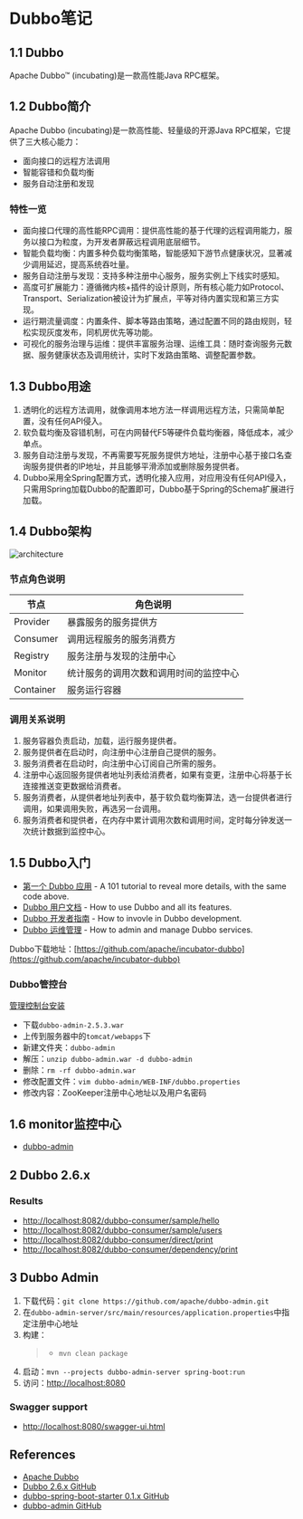 # Dubbo笔记

## 1.1 Dubbo
Apache Dubbo™ (incubating)是一款高性能Java RPC框架。

## 1.2 Dubbo简介
Apache Dubbo (incubating)是一款高性能、轻量级的开源Java RPC框架，它提供了三大核心能力：
- 面向接口的远程方法调用
- 智能容错和负载均衡
- 服务自动注册和发现

### 特性一览
- 面向接口代理的高性能RPC调用：提供高性能的基于代理的远程调用能力，服务以接口为粒度，为开发者屏蔽远程调用底层细节。
- 智能负载均衡：内置多种负载均衡策略，智能感知下游节点健康状况，显著减少调用延迟，提高系统吞吐量。
- 服务自动注册与发现：支持多种注册中心服务，服务实例上下线实时感知。
- 高度可扩展能力：遵循微内核+插件的设计原则，所有核心能力如Protocol、Transport、Serialization被设计为扩展点，平等对待内置实现和第三方实现。
- 运行期流量调度：内置条件、脚本等路由策略，通过配置不同的路由规则，轻松实现灰度发布，同机房优先等功能。
- 可视化的服务治理与运维：提供丰富服务治理、运维工具：随时查询服务元数据、服务健康状态及调用统计，实时下发路由策略、调整配置参数。

## 1.3 Dubbo用途
1. 透明化的远程方法调用，就像调用本地方法一样调用远程方法，只需简单配置，没有任何API侵入。
1. 软负载均衡及容错机制，可在内网替代F5等硬件负载均衡器，降低成本，减少单点。
1. 服务自动注册与发现，不再需要写死服务提供方地址，注册中心基于接口名查询服务提供者的IP地址，并且能够平滑添加或删除服务提供者。
1. Dubbo采用全Spring配置方式，透明化接入应用，对应用没有任何API侵入，只需用Spring加载Dubbo的配置即可，Dubbo基于Spring的Schema扩展进行加载。

## 1.4 Dubbo架构
![architecture](http://dubbo.incubator.apache.org/img/architecture.png)

### 节点角色说明

节点 | 角色说明
----|------
Provider | 暴露服务的服务提供方
Consumer | 调用远程服务的服务消费方
Registry | 服务注册与发现的注册中心
Monitor | 统计服务的调用次数和调用时间的监控中心
Container | 服务运行容器

### 调用关系说明
1. 服务容器负责启动，加载，运行服务提供者。
1. 服务提供者在启动时，向注册中心注册自己提供的服务。
1. 服务消费者在启动时，向注册中心订阅自己所需的服务。
1. 注册中心返回服务提供者地址列表给消费者，如果有变更，注册中心将基于长连接推送变更数据给消费者。
1. 服务消费者，从提供者地址列表中，基于软负载均衡算法，选一台提供者进行调用，如果调用失败，再选另一台调用。
1. 服务消费者和提供者，在内存中累计调用次数和调用时间，定时每分钟发送一次统计数据到监控中心。

## 1.5 Dubbo入门
- [第一个 Dubbo 应用](http://dubbo.apache.org/zh-cn/blog/dubbo-101.html) - A 101 tutorial to reveal more details, with the same code above.
- [Dubbo 用户文档](http://dubbo.apache.org/zh-cn/docs/user/preface/background.html) - How to use Dubbo and all its features.
- [Dubbo 开发者指南](http://dubbo.apache.org/zh-cn/docs/dev/build.html) - How to invovle in Dubbo development.
- [Dubbo 运维管理](http://dubbo.apache.org/zh-cn/docs/admin/install/provider-demo.html) - How to admin and manage Dubbo services.

Dubbo下载地址：[https://github.com/apache/incubator-dubbo](https://github.com/apache/incubator-dubbo)

### Dubbo管控台
[管理控制台安装](http://dubbo.incubator.apache.org/zh-cn/docs/admin/install/admin-console.html)
- 下载`dubbo-admin-2.5.3.war`
- 上传到服务器中的`tomcat/webapps`下
- 新建文件夹：`dubbo-admin`
- 解压：`unzip dubbo-admin.war -d dubbo-admin`
- 删除：`rm -rf dubbo-admin.war`
- 修改配置文件：`vim dubbo-admin/WEB-INF/dubbo.properties`
- 修改内容：ZooKeeper注册中心地址以及用户名密码

## 1.6 monitor监控中心
- [dubbo-admin](https://github.com/apache/dubbo-admin)

## 2 Dubbo 2.6.x
### Results
- [http://localhost:8082/dubbo-consumer/sample/hello](http://localhost:8082/dubbo-consumer/sample/hello)
- [http://localhost:8082/dubbo-consumer/sample/users](http://localhost:8082/dubbo-consumer/sample/users)
- [http://localhost:8082/dubbo-consumer/direct/print](http://localhost:8082/dubbo-consumer/direct/print)
- [http://localhost:8082/dubbo-consumer/dependency/print](http://localhost:8082/dubbo-consumer/dependency/print)

## 3 Dubbo Admin
1. 下载代码：`git clone https://github.com/apache/dubbo-admin.git`
2. 在`dubbo-admin-server/src/main/resources/application.properties`中指定注册中心地址
3. 构建：
    > - `mvn clean package`
4. 启动：`mvn --projects dubbo-admin-server spring-boot:run`
5. 访问：[http://localhost:8080](http://localhost:8080)

### Swagger support
- [http://localhost:8080/swagger-ui.html](http://localhost:8080/swagger-ui.html)

## References
- [Apache Dubbo](http://dubbo.incubator.apache.org/zh-cn/)
- [Dubbo 2.6.x GitHub](https://github.com/apache/dubbo/releases)
- [dubbo-spring-boot-starter 0.1.x GitHub](https://github.com/apache/dubbo-spring-boot-project)
- [dubbo-admin GitHub](https://github.com/apache/dubbo-admin)